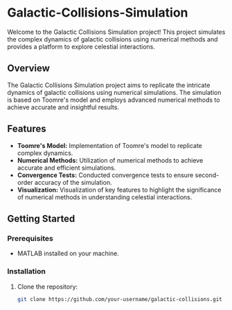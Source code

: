 # Galactic-Collisions-Simulation

Welcome to the Galactic Collisions Simulation project! This project simulates the complex dynamics of galactic collisions using numerical methods and provides a platform to explore celestial interactions.

## Overview

The Galactic Collisions Simulation project aims to replicate the intricate dynamics of galactic collisions using numerical simulations. The simulation is based on Toomre's model and employs advanced numerical methods to achieve accurate and insightful results.

## Features

- **Toomre's Model:** Implementation of Toomre's model to replicate complex dynamics.
- **Numerical Methods:** Utilization of numerical methods to achieve accurate and efficient simulations.
- **Convergence Tests:** Conducted convergence tests to ensure second-order accuracy of the simulation.
- **Visualization:** Visualization of key features to highlight the significance of numerical methods in understanding celestial interactions.

## Getting Started

### Prerequisites

- MATLAB installed on your machine.

### Installation

1. Clone the repository:
   ```bash
   git clone https://github.com/your-username/galactic-collisions.git
